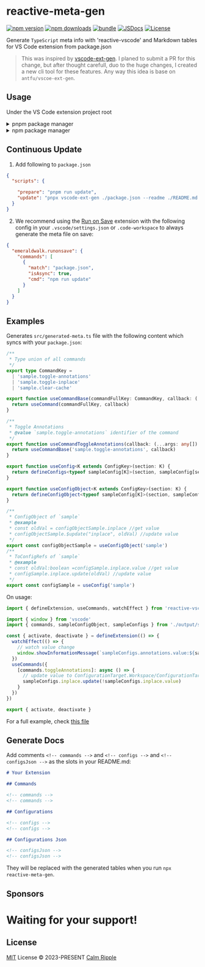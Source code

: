 # reactive-meta-gen

[![npm version][npm-version-src]][npm-version-href]
[![npm downloads][npm-downloads-src]][npm-downloads-href]
[![bundle][bundle-src]][bundle-href]
[![JSDocs][jsdocs-src]][jsdocs-href]
[![License][license-src]][license-href]

Generate `TypeScript` meta info with 'reactive-vscode' and Markdown tables for VS Code extension from package.json

> This was inspired by [vscode-ext-gen](https://github.com/antfu/vscode-ext-gen). I planed to submit a PR for this change, but after thought carefull, duo to the huge changes, I created a new cli tool for these features. Any way this idea is base on `antfu/vscoe-ext-gen`.

## Usage

Under the VS Code extension project root
<details>
  <summary>pnpm package manager</summary>

```bash
pnpx reactive-meta-gen
```
</details>
<details>
  <summary>npm package manager</summary>

```bash
npx reactive-meta-gen
```
</details>

## Continuous Update

1. Add following to `package.json`

```json
{
  "scripts": {

    "prepare": "pnpm run update",
    "update": "pnpx vscode-ext-gen ./package.json --readme ./README.md --output ./src/generated-meta.ts"
  }
}
```

2. We recommend using the [Run on Save](https://marketplace.visualstudio.com/items?itemName=emeraldwalk.RunOnSave) extension with the following config in your `.vscode/settings.json` or `.code-workspace` to always generate the meta file on save:

```json
{
  "emeraldwalk.runonsave": {
    "commands": [
      {
        "match": "package.json",
        "isAsync": true,
        "cmd": "npm run update"
      }
    ]
  }
}
```

## Examples

Generates `src/generated-meta.ts` file with the following content which syncs with your `package.json`:

```ts
/**
 * Type union of all commands
 */
export type CommandKey =
  | 'sample.toggle-annotations'
  | 'sample.toggle-inplace'
  | 'sample.clear-cache'

export function useCommandBase(commandFullKey: CommandKey, callback: (...args: any[]) => any): void {
  return useCommand(commandFullKey, callback)
}

/**
 * Toggle Annotations
 * @value `sample.toggle-annotations` identifier of the command
 */
export function useCommandToggleAnnotations(callback: (...args: any[]) => any) {
  return useCommandBase('sample.toggle-annotations', callback)
}

export function useConfig<K extends ConfigKey>(section: K) {
  return defineConfigs<typeof sampleConfig[K]>(section, sampleConfig[section])
}

export function useConfigObject<K extends ConfigKey>(section: K) {
  return defineConfigObject<typeof sampleConfig[K]>(section, sampleConfig[section])
}

/**
 * ConfigObject of `sample`
 * @example
 * const oldVal = configObjectSample.inplace //get value
 * configObjectSample.$update("inplace", oldVal) //update value
 */
export const configObjectSample = useConfigObject('sample')
/**
 * ToConfigRefs of `sample`
 * @example
 * const oldVal:boolean =configSample.inplace.value //get value
 * configSample.inplace.update(oldVal) //update value
 */
export const configSample = useConfig('sample')
```

On usage:

```ts
import { defineExtension, useCommands, watchEffect } from 'reactive-vscode'

import { window } from 'vscode'
import { commands, sampleConfigObject, sampleConfigs } from './output/sample'

const { activate, deactivate } = defineExtension(() => {
  watchEffect(() => {
    // watch value change
    window.showInformationMessage(`sampleConfigs.annotations.value:${sampleConfigs.annotations.value}`)
  })
  useCommands({
    [commands.toggleAnnotations]: async () => {
      // update value to ConfigurationTarget.Workspace/ConfigurationTarget.Global/ConfigurationTarget.WorkspaceFolder
      sampleConfigs.inplace.update(!sampleConfigs.inplace.value)
    }
  })
})

export { activate, deactivate }
```

For a full example, check [this file](./test/sampleCase.ts)

## Generate Docs

Add comments `<!-- commands -->` and `<!-- configs -->` and `<!-- configsJson -->` as the slots in your README.md:

```md
# Your Extension

## Commands

<!-- commands -->
<!-- commands -->

## Configurations

<!-- configs -->
<!-- configs -->

## Configurations Json

<!-- configsJson -->
<!-- configsJson -->
```

They will be replaced with the generated tables when you run `npx reactive-meta-gen`.

## Sponsors

<p align="center">

# Waiting for your support!
  <!-- <a href="https://cdn.jsdelivr.net/gh/cnjimbo/static/sponsors.svg">
    <img src='https://cdn.jsdelivr.net/gh/cnjimbo/static/sponsors.svg'/>
  </a> -->
</p>

## License

[MIT](./LICENSE) License © 2023-PRESENT [Calm Ripple](https://github.com/calmripple)

<!-- Badges -->

[npm-version-src]: https://img.shields.io/npm/v/reactive-meta-gen?style=flat&colorA=080f12&colorB=1fa669
[npm-version-href]: https://npmjs.com/package/reactive-meta-gen
[npm-downloads-src]: https://img.shields.io/npm/dm/reactive-meta-gen?style=flat&colorA=080f12&colorB=1fa669
[npm-downloads-href]: https://npmjs.com/package/reactive-meta-gen
[bundle-src]: https://img.shields.io/bundlephobia/minzip/reactive-meta-gen?style=flat&colorA=080f12&colorB=1fa669&label=minzip
[bundle-href]: https://bundlephobia.com/result?p=reactive-meta-gen
[license-src]: https://img.shields.io/npm/l/reactive-meta-gen?style=flat&colorA=080f12&colorB=1fa669
[license-href]: https://github.com/calmripple/reactive-meta-gen/blob/main/LICENSE
[jsdocs-src]: https://img.shields.io/badge/jsdocs-reference-080f12?style=flat&colorA=080f12&colorB=1fa669
[jsdocs-href]: https://www.jsdocs.io/package/reactive-meta-gen
